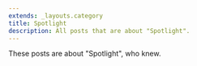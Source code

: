 ```yaml
---
extends: _layouts.category
title: Spotlight
description: All posts that are about "Spotlight".
---
```

          
These posts are about "Spotlight", who knew.
          